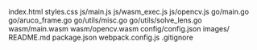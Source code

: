index.html
styles.css
js/main.js
js/wasm_exec.js
js/opencv.js
go/main.go
go/aruco_frame.go
go/utils/misc.go
go/utils/solve_lens.go
wasm/main.wasm
wasm/opencv.wasm
config/config.json
images/
README.md
package.json
webpack.config.js
.gitignore
